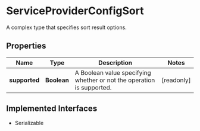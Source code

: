 

# ServiceProviderConfigSort

A complex type that specifies sort result options.

## Properties

Name | Type | Description | Notes
------------ | ------------- | ------------- | -------------
**supported** | **Boolean** | A Boolean value specifying whether or not the operation is supported. |  [readonly]


## Implemented Interfaces

* Serializable


